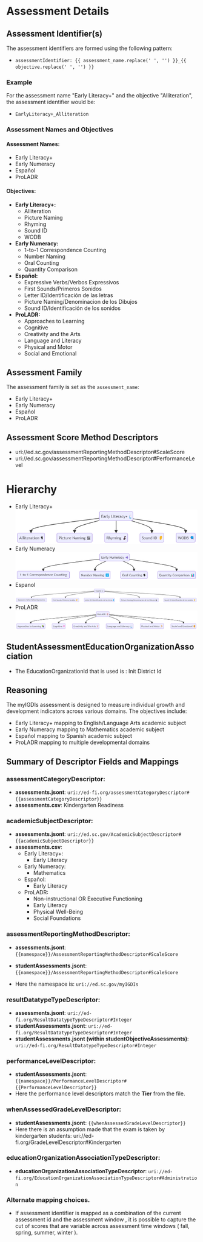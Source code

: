 # Assessment Details

## Assessment Identifier(s)
The assessment identifiers are formed using the following pattern:
- `assessmentIdentifier: {{ assessment_name.replace(' ', '') }}_{{ objective.replace(' ', '') }}`

### Example
For the assessment name "Early Literacy+" and the objective "Alliteration", the assessment identifier would be:
- `EarlyLiteracy+_Alliteration`

### Assessment Names and Objectives
#### Assessment Names:
- Early Literacy+
- Early Numeracy
- Español
- ProLADR

#### Objectives:
- **Early Literacy+:**
  - Alliteration
  - Picture Naming
  - Rhyming
  - Sound ID
  - WODB
- **Early Numeracy:**
  - 1-to-1 Correspondence Counting
  - Number Naming
  - Oral Counting
  - Quantity Comparison
- **Español:**
  - Expressive Verbs/Verbos Expressivos
  - First Sounds/Primeros Sonidos
  - Letter ID/Identificación de las letras
  - Picture Naming/Denominacion de los Dibujos
  - Sound ID/Identificación de los sonidos
- **ProLADR:**
  - Approaches to Learning
  - Cognitive
  - Creativity and the Arts
  - Language and Literacy
  - Physical and Motor
  - Social and Emotional

## Assessment Family
The assessment family is set as the `assessment_name`:
- Early Literacy+
- Early Numeracy
- Español
- ProLADR

## Assessment Score Method Descriptors
- uri://ed.sc.gov/assessmentReportingMethodDescriptor#ScaleScore
- uri://ed.sc.gov/assessmentReportingMethodDescriptor#PerformanceLevel

# Hierarchy
- Early Literacy+
![alt text](EarlyLiteracy.png)
- Early Numeracy
![alt text](EarlyNumeracy.png)
- Espanol
![alt text](Espanol.png)
- ProLADR
![alt text](ProLADR.png)

## StudentAssessmentEducationOrganizationAssociation
- The EducationOrganizationId that is used is : Init District Id
## Reasoning
The myIGDIs assessment is designed to measure individual growth and development indicators across various domains. The objectives include:
- Early Literacy+ mapping to English/Language Arts academic subject
- Early Numeracy mapping to Mathematics academic subject
- Español mapping to Spanish academic subject
- ProLADR mapping to multiple developmental domains

## Summary of Descriptor Fields and Mappings

### assessmentCategoryDescriptor:
- **assessments.jsont**: `uri://ed-fi.org/assessmentCategoryDescriptor#{{assessmentCategoryDescriptor}}`
- **assessments.csv**: Kindergarten Readiness

### academicSubjectDescriptor:
- **assessments.jsont**: `uri://ed.sc.gov/AcademicSubjectDescriptor#{{academicSubjectDescriptor}}`
- **assessments.csv**: 
  - Early Literacy+:
    - Early Literacy
  - Early Numeracy:
    - Mathematics
  - Español:
    - Early Literacy
  - ProLADR:
    - Non-instructional OR Executive Functioning
    - Early Literacy
    - Physical Well-Being
    - Social Foundations

### assessmentReportingMethodDescriptor:
- **assessments.jsont**: `{{namespace}}/AssessmentReportingMethodDescriptor#ScaleScore`

- **studentAssessments.jsont**: `{{namespace}}/AssessmentReportingMethodDescriptor#ScaleScore`
- Here the namespace is: `uri://ed.sc.gov/myIGDIs`

### resultDatatypeTypeDescriptor:
- **assessments.jsont**: `uri://ed-fi.org/ResultDatatypeTypeDescriptor#Integer`
- **studentAssessments.jsont**: `uri://ed-fi.org/ResultDatatypeTypeDescriptor#Integer`
- **studentAssessments.jsont (within studentObjectiveAssessments)**: `uri://ed-fi.org/ResultDatatypeTypeDescriptor#Integer`

### performanceLevelDescriptor:
- **studentAssessments.jsont**: `{{namespace}}/PerformanceLevelDescriptor#{{PerformanceLevelDescriptor}}`
- Here the performance level descriptors match the **Tier** from the file. 

### whenAssessedGradeLevelDescriptor:
- **studentAssessments.jsont**: `{{whenAssessedGradeLevelDescriptor}}`
- Here there is an assumption made that the exam is taken by kindergarten students: uri://ed-fi.org/GradeLevelDescriptor#Kindergarten

### educationOrganizationAssociationTypeDescriptor:
- **educationOrganizationAssociationTypeDescriptor**: `uri://ed-fi.org/EducationOrganizationAssociationTypeDescriptor#Administration`

### Alternate mapping choices. 
- If assessment identifier is mapped as a combination of the current assessment id and the assessment window , it is possible to capture the cut of scores that are variable across assessment time windows ( fall, spring, summer, winter ). 